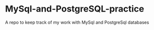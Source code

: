# MySql-and-PostgreSQL-practice
A repo to keep track of my work with MySql and PostgreSql databases 
